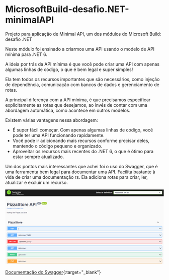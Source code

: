 # MicrosoftBuild-desafio.NET-minimalAPI
Projeto para aplicação de Minimal API, um dos módulos do Microsoft Build: desafio .NET

Neste módulo foi ensinado a criarmos uma API usando o modelo de API mínima para .NET 6.

A ideia por trás da API mínima é que você pode criar uma API com apenas algumas linhas de código, o que é bem legal e super simples!

Ela tem todos os recursos importantes que são necessários, como injeção de dependência, comunicação com bancos de dados e 
gerenciamento de rotas.

A principal diferença com a API mínima, é que precisamos especificar explicitamente as rotas que desejamos, ao invés de contar
com uma abordagem automática, como acontece em outros modelos.

Existem várias vantagens nessa abordagem:
- É super fácil começar. Com apenas algumas linhas de código, você pode ter uma API funcionando rapidamente. 
- Você pode ir adicionando mais recursos conforme precisar deles, mantendo o código pequeno e organizado. 
- Aproveitar os recursos mais recentes do .NET 6, o que é ótimo para estar sempre atualizado.

Um dos pontos mais interessantes que achei foi o uso do Swagger, que é uma ferramenta bem legal para documentar uma API. Facilita bastante
à vida de criar uma documentação rs. Ela adiciona rotas para criar, ler, atualizar e excluir um recurso.

![Exemplo do Swagger](images/image.png)

[Documentação do Swagger](https://swagger.io/){:target="_blank"}

